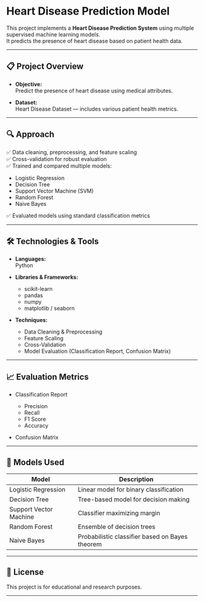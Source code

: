 
# Heart Disease Prediction Model

This project implements a **Heart Disease Prediction System** using multiple supervised machine learning models.  
It predicts the presence of heart disease based on patient health data.

---

## 📋 Project Overview

- **Objective:**  
  Predict the presence of heart disease using medical attributes.

- **Dataset:**  
  Heart Disease Dataset — includes various patient health metrics.

---

## 🔍 Approach

✅ Data cleaning, preprocessing, and feature scaling  
✅ Cross-validation for robust evaluation  
✅ Trained and compared multiple models:
  - Logistic Regression
  - Decision Tree
  - Support Vector Machine (SVM)
  - Random Forest
  - Naive Bayes

✅ Evaluated models using standard classification metrics

---

## 🛠️ Technologies & Tools

- **Languages:**  
  Python

- **Libraries & Frameworks:**
  - scikit-learn
  - pandas
  - numpy
  - matplotlib / seaborn

- **Techniques:**
  - Data Cleaning & Preprocessing
  - Feature Scaling
  - Cross-Validation
  - Model Evaluation (Classification Report, Confusion Matrix)

---

## 📈 Evaluation Metrics

- Classification Report
  - Precision
  - Recall
  - F1 Score
  - Accuracy

- Confusion Matrix

---

## 🚀 Models Used

| Model                 | Description                |
|-----------------------|----------------------------|
| Logistic Regression   | Linear model for binary classification |
| Decision Tree          | Tree-based model for decision making |
| Support Vector Machine | Classifier maximizing margin |
| Random Forest          | Ensemble of decision trees |
| Naive Bayes            | Probabilistic classifier based on Bayes theorem |

---

## 📄 License

This project is for educational and research purposes.

---
